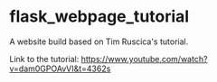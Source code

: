 # flask_webpage_tutorial
A website build based on Tim Ruscica's tutorial.

Link to the tutorial: https://www.youtube.com/watch?v=dam0GPOAvVI&t=4362s
